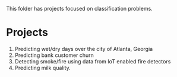 This folder has projects focused on classification problems.

# Projects
1. Predicting wet/dry days over the city of Atlanta, Georgia
2. Predicting bank customer churn
3. Detecting smoke/fire using data from IoT enabled fire detectors
4. Predicting milk quality.
